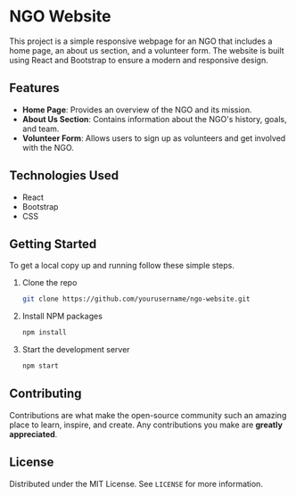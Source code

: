 # NGO Website

This project is a simple responsive webpage for an NGO that includes a home page, an about us section, and a volunteer form. The website is built using React and Bootstrap to ensure a modern and responsive design.

## Features

- **Home Page**: Provides an overview of the NGO and its mission.
- **About Us Section**: Contains information about the NGO's history, goals, and team.
- **Volunteer Form**: Allows users to sign up as volunteers and get involved with the NGO.

## Technologies Used

- React
- Bootstrap
- CSS

## Getting Started

To get a local copy up and running follow these simple steps.

1. Clone the repo
   ```sh
   git clone https://github.com/yourusername/ngo-website.git
   ```
2. Install NPM packages
   ```sh
   npm install
   ```
3. Start the development server
   ```sh
   npm start
   ```

## Contributing

Contributions are what make the open-source community such an amazing place to learn, inspire, and create. Any contributions you make are **greatly appreciated**.

## License

Distributed under the MIT License. See `LICENSE` for more information.